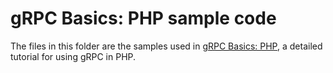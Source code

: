 # gRPC Basics: PHP sample code

The files in this folder are the samples used in [gRPC Basics: PHP][],
a detailed tutorial for using gRPC in PHP.

[gRPC Basics: PHP]:https://grpc.io/docs/languages/php/basics
